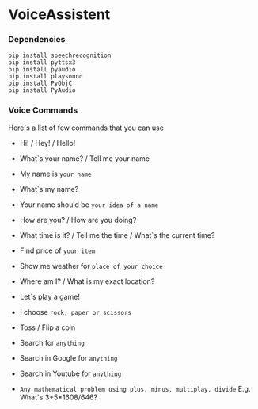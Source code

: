 # VoiceAssistent

### Dependencies

```
pip install speechrecognition
pip install pyttsx3
pip install pyaudio
pip install playsound
pip install PyObjC
pip install PyAudio
```

### Voice Commands

Here`s a list of few commands that you can use

- Hi! / Hey! / Hello!
- What`s your name? / Tell me your name
- My name is `your name`
- What`s my name?
- Your name should be `your idea of a name`

- How are you? / How are you doing?
- What time is it? / Tell me the time / What`s the current time?
- Find price of `your item`
- Show me weather for `place of your choice`
- Where am I? / What is my exact location?

- Let`s play a game!
- I choose `rock, paper or scissors`

- Toss / Flip a coin
- Search for `anything`
- Search in Google for `anything`
- Search in Youtube for `anything`

- `Any mathematical problem using plus, minus, multiplay, divide` E.g. What`s 3+5*1608/646?